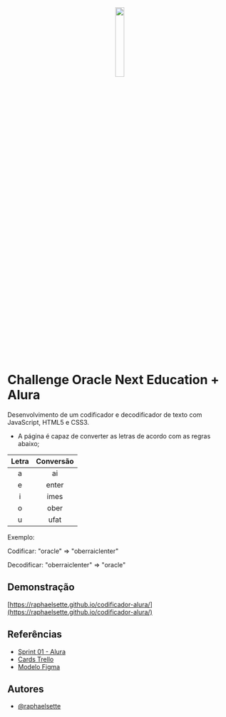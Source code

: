 
<div align="center">
<a href="https://github.com/raphaelsette" target="_blank" rel="noreferrer"><img src="https://i.imgur.com/1fnHtDD.png" width="20%"/></a>
</div>

# Challenge Oracle Next Education + Alura

Desenvolvimento de um codificador e decodificador de texto com JavaScript, HTML5 e CSS3.
- A página é capaz de converter as letras de acordo com as regras abaixo;

|Letra|Conversão|
| :---:| :---: |
| a | ai |
| e | enter |
| i | imes |
| o | ober |
| u | ufat |

Exemplo:

Codificar: "oracle" => "oberraiclenter" 

Decodificar: "oberraiclenter" => "oracle"

## Demonstração

[https://raphaelsette.github.io/codificador-alura/](https://raphaelsette.github.io/codificador-alura/)

## Referências

 - <a href="https://www.alura.com.br/challenges/oracle-one/sprint01-construa-decodificador-texto-com-javascript" target="_blank">Sprint 01 - Alura</a>
 - <a href="https://trello.com/b/EmUFmjCv/decodificador-de-texto-alura-challenges-oracle-one" target="_blank">Cards Trello</a>
 - <a href="https://www.figma.com/file/tvFEYhVfZTjdJ5P24RGV21/Alura-Challenge---Desafio-1---L%C3%B3gica?node-id=16%3A802" target="_blank">Modelo Figma</a>

## Autores

- [@raphaelsette](https://www.github.com/raphaelsette)


